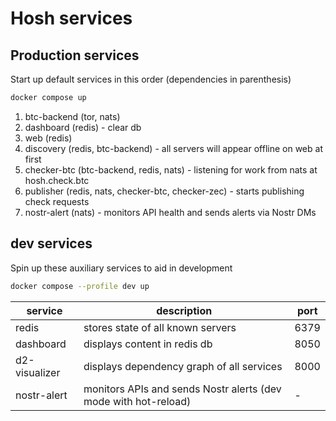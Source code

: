

# Hosh services



## Production services

Start up default services in this order (dependencies in parenthesis)

```sh
docker compose up
```

1. btc-backend (tor, nats)
2. dashboard (redis) - clear db
3. web (redis)
4. discovery (redis, btc-backend) - all servers will appear offline on web at first
5. checker-btc (btc-backend, redis, nats) - listening for work from nats at hosh.check.btc
6. publisher (redis, nats, checker-btc, checker-zec) - starts publishing check requests
7. nostr-alert (nats) - monitors API health and sends alerts via Nostr DMs


## dev services


Spin up these auxiliary services to aid in development

```sh
docker compose --profile dev up 
```

service | description| port
--------|------------|-----
redis | stores state of all known servers | 6379
dashboard | displays content in redis db | 8050
d2-visualizer | displays dependency graph of all services | 8000
nostr-alert | monitors APIs and sends Nostr alerts (dev mode with hot-reload) | -
